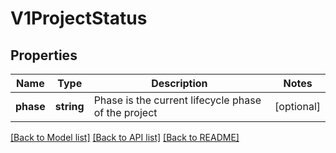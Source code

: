 # V1ProjectStatus

## Properties
Name | Type | Description | Notes
------------ | ------------- | ------------- | -------------
**phase** | **string** | Phase is the current lifecycle phase of the project | [optional] 

[[Back to Model list]](../README.md#documentation-for-models) [[Back to API list]](../README.md#documentation-for-api-endpoints) [[Back to README]](../README.md)


